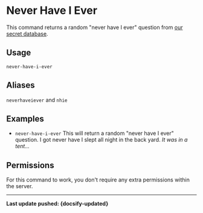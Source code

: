 # Never Have I Ever
This command returns a random "never have I ever" question from [our secret database](/53cr37-d474b453/).

## Usage
`never-have-i-ever`

## Aliases
`neverhaveiever` and `nhie`

## Examples
- `never-have-i-ever` This will return a random "never have I ever" question. I got never have I slept all night in the back yard. *It was in a tent...*

## Permissions
For this command to work, you don't require any extra permissions within the server.

----

**Last update pushed: {docsify-updated}**